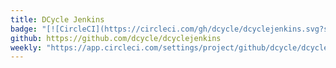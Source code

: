 ```yaml
---
title: DCycle Jenkins
badge: "[![CircleCI](https://circleci.com/gh/dcycle/dcyclejenkins.svg?style=svg)](https://circleci.com/gh/dcycle/dcyclejenkins)"
github: https://github.com/dcycle/dcyclejenkins
weekly: "https://app.circleci.com/settings/project/github/dcycle/dcyclejenkins/triggers"
---
```


